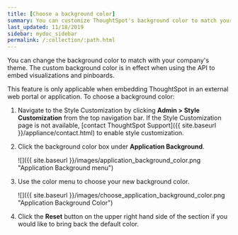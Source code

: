```yaml
---
title: [Choose a background color]
summary: You can customize ThoughtSpot's background color to match your company's theme.
last_updated: 11/18/2019
sidebar: mydoc_sidebar
permalink: /:collection/:path.html
---
```

You can change the background color to match with your company's theme. The custom background color is in effect when using the API to embed visualizations and pinboards.

This feature is only applicable when embedding ThoughtSpot in an external web portal or application. To choose a background color:

1. Navigate to the Style Customization by clicking **Admin > Style Customization** from the top navigation bar. If the Style Customization page is not available, [contact ThoughtSpot Support]({{ site.baseurl }}/appliance/contact.html) to enable style customization.

1. Click the background color box under **Application Background**.

     ![]({{ site.baseurl }}/images/application_background_color.png "Application Background menu")

2. Use the color menu to choose your new background color.

     ![]({{ site.baseurl }}/images/choose_application_background_color.png "Application Background Color")

3. Click the **Reset** button on the upper right hand side of the section if you would like to bring back the default color.
